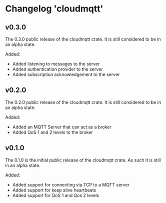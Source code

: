 # Changelog 'cloudmqtt'

## v0.3.0

The 0.3.0 public release of the cloudmqtt crate. It is still considered to be in an alpha state.

Added:

- Added listening to messages to the server
- Added authentication provider to the server
- Added subscription acknowledgement to the server

## v0.2.0

The 0.2.0 public release of the cloudmqtt crate. It is still considered to be in an alpha state.

Added:

- Added an MQTT Server that can act as a broker
- Added QoS 1 and 2 levels to the broker

## v0.1.0

The 0.1.0 is the initial public release of the cloudmqtt crate. As such it is still in an alpha state.

Added:

- Added support for connecting via TCP to a MQTT server
- Added support for keep alive heartbeats
- Added support for QoS 1 and Qos 2 levels


